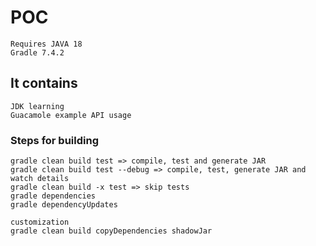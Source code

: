 # POC

```
Requires JAVA 18
Gradle 7.4.2
```

## It contains

``` 
JDK learning
Guacamole example API usage
```

### Steps for building

```
gradle clean build test => compile, test and generate JAR
gradle clean build test --debug => compile, test, generate JAR and watch details
gradle clean build -x test => skip tests
gradle dependencies
gradle dependencyUpdates

customization
gradle clean build copyDependencies shadowJar
```
